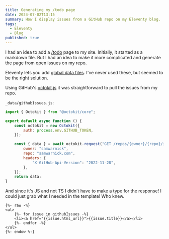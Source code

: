 ```yaml
---
title: Generating my /todo page
date: 2024-07-02T13:15
summary: How I display issues from a GitHub repo on my Eleventy blog.
tags:
  - Eleventy
  - Blog
published: true
---
```

I had an idea to add a [/todo](/todo) page to my site. Initially, it started as a markdown file. But I had an idea to make it more complicated and generate the page from open issues on my repo.

Eleventy lets you add [global data files](https://www.11ty.dev/docs/data-global/). I've never used these, but seemed to be the right solution.

Using GitHub's [octokit.js](https://github.com/octokit/octokit.js) it was straightforward to pull the issues from my repo.

`_data/githubIssues.js`:

```js
import { Octokit } from "@octokit/core";

export default async function () {
    const octokit = new Octokit({
        auth: process.env.GITHUB_TOKEN,
    });

    const { data } = await octokit.request("GET /repos/{owner}/{repo}/issues", {
        owner: "samwarnick",
        repo: "samwarnick.com",
        headers: {
            "X-GitHub-Api-Version": "2022-11-28",
        },
    });
    return data;
}
```

And since it's JS and not TS I didn't have to make a type for the response! I could just grab what I needed in the template! Who knew.

```jinja
{%- raw -%}
<ul>
    {%- for issue in githubIssues -%}
    <li><a href="{{issue.html_url}}">{{issue.title}}</a></li>
    {%- endfor -%}
</ul>
{%- endow %-}
```